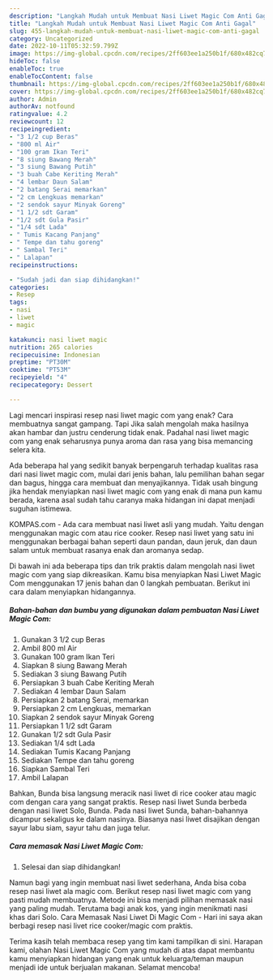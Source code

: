 ```yaml
---
description: "Langkah Mudah untuk Membuat Nasi Liwet Magic Com Anti Gagal"
title: "Langkah Mudah untuk Membuat Nasi Liwet Magic Com Anti Gagal"
slug: 455-langkah-mudah-untuk-membuat-nasi-liwet-magic-com-anti-gagal
category: Uncategorized
date: 2022-10-11T05:32:59.799Z
image: https://img-global.cpcdn.com/recipes/2ff603ee1a250b1f/680x482cq70/nasi-liwet-magic-com-foto-resep-utama.jpg
hideToc: false
enableToc: true
enableTocContent: false
thumbnail: https://img-global.cpcdn.com/recipes/2ff603ee1a250b1f/680x482cq70/nasi-liwet-magic-com-foto-resep-utama.jpg
cover: https://img-global.cpcdn.com/recipes/2ff603ee1a250b1f/680x482cq70/nasi-liwet-magic-com-foto-resep-utama.jpg
author: Admin
authorAv: notfound
ratingvalue: 4.2
reviewcount: 12
recipeingredient:
- "3 1/2 cup Beras"
- "800 ml Air"
- "100 gram Ikan Teri"
- "8 siung Bawang Merah"
- "3 siung Bawang Putih"
- "3 buah Cabe Keriting Merah"
- "4 lembar Daun Salam"
- "2 batang Serai memarkan"
- "2 cm Lengkuas memarkan"
- "2 sendok sayur Minyak Goreng"
- "1 1/2 sdt Garam"
- "1/2 sdt Gula Pasir"
- "1/4 sdt Lada"
- " Tumis Kacang Panjang"
- " Tempe dan tahu goreng"
- " Sambal Teri"
- " Lalapan"
recipeinstructions:

- "Sudah jadi dan siap dihidangkan!"
categories:
- Resep
tags:
- nasi
- liwet
- magic

katakunci: nasi liwet magic 
nutrition: 265 calories
recipecuisine: Indonesian
preptime: "PT30M"
cooktime: "PT53M"
recipeyield: "4"
recipecategory: Dessert

---
```



Lagi mencari inspirasi resep nasi liwet magic com yang enak? Cara membuatnya sangat gampang. Tapi Jika salah mengolah maka hasilnya akan hambar dan justru cenderung tidak enak. Padahal nasi liwet magic com yang enak seharusnya punya aroma dan rasa yang bisa memancing selera kita.


Ada beberapa hal yang sedikit banyak berpengaruh terhadap kualitas rasa dari nasi liwet magic com, mulai dari jenis bahan, lalu pemilihan bahan segar dan bagus, hingga cara membuat dan menyajikannya. Tidak usah bingung jika hendak menyiapkan nasi liwet magic com yang enak di mana pun kamu berada, karena asal sudah tahu caranya maka hidangan ini dapat menjadi suguhan istimewa.

KOMPAS.com - Ada cara membuat nasi liwet asli yang mudah. Yaitu dengan menggunakan magic com atau rice cooker. Resep nasi liwet yang satu ini menggunakan berbagai bahan seperti daun pandan, daun jeruk, dan daun salam untuk membuat rasanya enak dan aromanya sedap.


Di bawah ini ada beberapa tips dan trik praktis dalam mengolah nasi liwet magic com yang siap dikreasikan. Kamu bisa menyiapkan Nasi Liwet Magic Com menggunakan 17 jenis bahan dan 0 langkah pembuatan. Berikut ini cara dalam menyiapkan hidangannya.

<!--inarticleads1-->

##### Bahan-bahan dan bumbu yang digunakan dalam pembuatan Nasi Liwet Magic Com:

1. Gunakan 3 1/2 cup Beras
1. Ambil 800 ml Air
1. Gunakan 100 gram Ikan Teri
1. Siapkan 8 siung Bawang Merah
1. Sediakan 3 siung Bawang Putih
1. Persiapkan 3 buah Cabe Keriting Merah
1. Sediakan 4 lembar Daun Salam
1. Persiapkan 2 batang Serai, memarkan
1. Persiapkan 2 cm Lengkuas, memarkan
1. Siapkan 2 sendok sayur Minyak Goreng
1. Persiapkan 1 1/2 sdt Garam
1. Gunakan 1/2 sdt Gula Pasir
1. Sediakan 1/4 sdt Lada
1. Sediakan  Tumis Kacang Panjang
1. Sediakan  Tempe dan tahu goreng
1. Siapkan  Sambal Teri
1. Ambil  Lalapan


Bahkan, Bunda bisa langsung meracik nasi liwet di rice cooker atau magic com dengan cara yang sangat praktis. Resep nasi liwet Sunda berbeda dengan nasi liwet Solo, Bunda. Pada nasi liwet Sunda, bahan-bahannya dicampur sekaligus ke dalam nasinya. Biasanya nasi liwet disajikan dengan sayur labu siam, sayur tahu dan juga telur. 

<!--inarticleads2-->

##### Cara memasak Nasi Liwet Magic Com:


1. Selesai dan siap dihidangkan!

Namun bagi yang ingin membuat nasi liwet sederhana, Anda bisa coba resep nasi liwet ala magic com. Berikut resep nasi liwet magic com yang pasti mudah membuatnya. Metode ini bisa menjadi pilihan memasak nasi yang paling mudah. Terutama bagi anak kos, yang ingin menikmati nasi khas dari Solo. Cara Memasak Nasi Liwet Di Magic Com - Hari ini saya akan berbagi resep nasi livet rice cooker/magic com praktis. 

Terima kasih telah membaca resep yang tim kami tampilkan di sini. Harapan kami, olahan Nasi Liwet Magic Com yang mudah di atas dapat membantu kamu menyiapkan hidangan yang enak untuk keluarga/teman maupun menjadi ide untuk berjualan makanan. Selamat mencoba!
